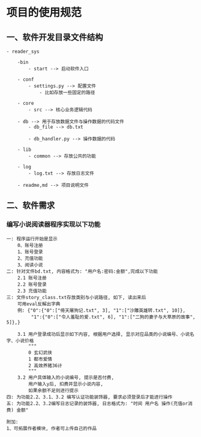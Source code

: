 # 项目的使用规范
## 一、软件开发目录文件结构
    - reader_sys
    
        -bin
            - start --> 启动软件入口
            
        - conf
            - settings.py --> 配置文件
                - 比如存放一些固定的路径
            
        - core
            - src --> 核心业务逻辑代码
            
        - db --> 用于存放数据文件与操作数据的代码文件
            - db_file --> db.txt
            
            - db_handler.py --> 操作数据的代码
        
        - lib
            - common --> 存放公共的功能
        
        - log
            - log.txt --> 存放日志文件
        
        - readme,md --> 项目说明文件
        
## 二、软件需求
### 编写小说阅读器程序实现以下功能
    一: 程序运行开始是显示
        0、账号注册
        1、账号登录
        2、充值功能
        3、阅读小说
    二: 针对文件bd.txt, 内容格式为: "用户名:密码:金额",完成以下功能
        2.1 账号注册
        2.2 账号登录
        2.3 充值功能
    三: 文件story_class.txt存放类别与小说路径, 如下, 读出来后
        可用eval反解出字典
        例: {"0":{"0":["倚天屠狗记.txt", 3], "1":["沙雕英雄转.txt", 10]},
             "1":{"0":["令人羞耻的爱.txt", 6], "1":["二狗的妻子与大草原的故事", 5]},}
        
        3.1 用户登录成功后显示如下内容, 根据用户选择, 显示对应品类的小说编号、小说名字、小说价格
            """
            0 玄幻武侠
            1 都市爱情
            2 高效养猪36计
            """
        3.2 用户具体输入的小说编号, 提示是否付费, 
            用户输入y后, 扣费并显示小说内容,
            如果余额不足则进行提示
    四: 为功能2.2、3.1、3.2 编写认证功能装饰器, 要求必须登录后才能进行操作
    五: 为功能2.2、3.2编写日志记录的装饰器, 日志格式为: "时间 用户名 操作(充值or消费) 金额"
    
    附加:
    1、可拓展作者模块, 作者可上传自己的作品